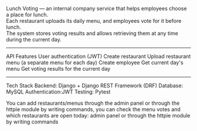 Lunch Voting  — an internal company service that helps employees choose a place for lunch.  
Each restaurant uploads its daily menu, and employees vote for it before lunch.  
The system stores voting results and allows retrieving them at any time during the current day.

---

 API Features
User authentication (JWT)
Create restaurant
Upload restaurant menu (a separate menu for each day)
Create employee
Get current day's menu
Get voting results for the current day

---

 Tech Stack
Backend: Django + Django REST Framework (DRF)
Database: MySQL
Authentication:JWT 
Testing: Pytest

You can add restaurants/menus through the admin panel or through the httpie module by writing commands, 
you can check the menu votes and which restaurants are open today: admin panel or through the httpie module by writing commands
